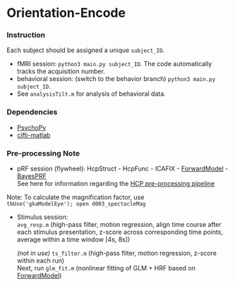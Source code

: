 # Orientation-Encode

### Instruction
Each subject should be assigned a unique `subject_ID`.
- fMRI session: `python3 main.py subject_ID`.
The code automatically tracks the acquisition number.
- behavioral session: (switch to the behavior branch)
`python3 main.py subject_ID`.
- See `analysisTilt.m` for analysis of behavioral data.

### Dependencies
- [PsychoPy](https://www.psychopy.org/)
- [cifti-matlab](https://github.com/Washington-University/cifti-matlab)

### Pre-processing Note
- pRF session (flywheel): HcpStruct - HcpFunc - ICAFIX - [ForwardModel](https://github.com/gkaguirrelab/forwardModel) - [BayesPRF](https://elifesciences.org/articles/40224)  
See here for information regarding the [HCP pre-processing pipeline](https://github.com/Washington-University/HCPpipelines)  

Note: To calculate the magnification factor, use   
`tbUse('gkaModelEye');
open d003_spectacleMag`

- Stimulus session:    
  `avg_resp.m` (high-pass filter, motion regression, align time course after each stimulus presentation, z-score across corresponding time points, average within a time window [4s, 8s])  

  *(not in use)* `ts_filter.m` (high-pass filter, motion regression, z-score within each run)  
  Next, run `glm_fit.m` (nonlinear fitting of GLM + HRF based on [ForwardModel](https://github.com/gkaguirrelab/forwardModel))  
